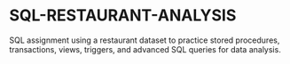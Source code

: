 # SQL-RESTAURANT-ANALYSIS
SQL assignment using a restaurant dataset to practice stored procedures, transactions, views, triggers, and advanced SQL queries for data analysis.
